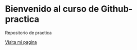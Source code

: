 # Bienvenido al curso de Github-practica
Repositorio de practica

[Visita mi pagina](https://www.google.com/)
